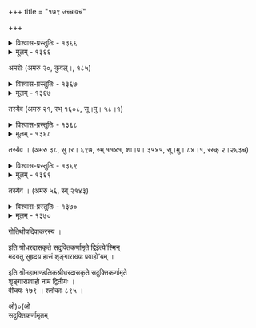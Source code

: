 +++
title = "१७९ उच्चावचं"

+++



<details><summary>विश्वास-प्रस्तुतिः - १३६६</summary>

पश्यामो मयि किं प्रपद्यत इति स्थैर्यं मयालम्बितं  
किं माम् आलपतीत्य् अयं खल शठः कोपस् तयाप्य् आश्रितः ।  
इत्य् अन्योन्यविलक्षदृष्टिचतुरे तस्मिन्न् अवस्थान्तरे  
सव्याजं हसितं मया धृतिहरो बाष्पस् तु मुक्तस् तया ॥१३६६॥
</details>

<details><summary>मूलम् - १३६६</summary>

पश्यामो मयि किं प्रपद्यत इति स्थैर्यं मयालम्बितं  
किं माम् आलपतीत्य् अयं खल शठः कोपस् तयाप्य् आश्रितः ।  
इत्य् अन्योन्यविलक्षदृष्टिचतुरे तस्मिन्न् अवस्थान्तरे  
सव्याजं हसितं मया धृतिहरो बाष्पस् तु मुक्तस् तया ॥१३६६॥
</details>


अमरोः (अमरु २०, कुवल्।, १८५)  



<details><summary>विश्वास-प्रस्तुतिः - १३६७</summary>

परिम्लाने माने मुखशशिनि तस्याः करधृते  
मयि क्षीणोपाये प्रणिपतनमात्रैकशरणे ।  
तया पक्ष्मप्रान्तव्रजपुटनिरुद्धेन सहसा  
प्रसादो बाष्पेन स्तनतटविशीर्णेन कथितः ॥१३६७॥
</details>

<details><summary>मूलम् - १३६७</summary>

परिम्लाने माने मुखशशिनि तस्याः करधृते  
मयि क्षीणोपाये प्रणिपतनमात्रैकशरणे ।  
तया पक्ष्मप्रान्तव्रजपुटनिरुद्धेन सहसा  
प्रसादो बाष्पेन स्तनतटविशीर्णेन कथितः ॥१३६७॥
</details>


तस्यैव (अमरु २१, स्भ् १६०८, सू।मु। ५८।१)  



<details><summary>विश्वास-प्रस्तुतिः - १३६८</summary>

गते प्रेमाबन्धे प्रणयबहुमाने विगलिते  
निवृत्ते सद्भावे जन इव जने गच्छति पुरः ।  
तद् उत्प्रेक्ष्योत्प्रेक्ष्य प्रियसखि गतांस् तांश् च दिवसान्  
न जाने को हेतुर् दलति शतधा यन् न हृदयम् ॥१३६८॥
</details>

<details><summary>मूलम् - १३६८</summary>

गते प्रेमाबन्धे प्रणयबहुमाने विगलिते  
निवृत्ते सद्भावे जन इव जने गच्छति पुरः ।  
तद् उत्प्रेक्ष्योत्प्रेक्ष्य प्रियसखि गतांस् तांश् च दिवसान्  
न जाने को हेतुर् दलति शतधा यन् न हृदयम् ॥१३६८॥
</details>


तस्यैव । (अमरु ३८, सु।र। ६९७, स्भ् ११४१, शा।प। ३५४५, सू।मु। ८४।१, रस्क् २।२६३च्)  



<details><summary>विश्वास-प्रस्तुतिः - १३६९</summary>

श्लिष्टः कण्ठे किम् इति न मया मूढया प्राणनाथश्  
चुम्बत्य् अस्मिन् वदनविधुतिः किं कृता किं न दृष्टः ।  
नोक्तः कस्माद् इति नववधूचेष्टितं चिन्तयन्ती  
पश्चात् तापं वहति तरुणी प्रेम्णि जाते रसज्ञा ॥१३६९॥
</details>

<details><summary>मूलम् - १३६९</summary>

श्लिष्टः कण्ठे किम् इति न मया मूढया प्राणनाथश्  
चुम्बत्य् अस्मिन् वदनविधुतिः किं कृता किं न दृष्टः ।  
नोक्तः कस्माद् इति नववधूचेष्टितं चिन्तयन्ती  
पश्चात् तापं वहति तरुणी प्रेम्णि जाते रसज्ञा ॥१३६९॥
</details>


तस्यैव । (अमरु ५६, स्व् २१४३)  



<details><summary>विश्वास-प्रस्तुतिः - १३७०</summary>

यावत् त्वच्चरितं प्रसङ्गत इव प्रस्तौमि तावत् त्वया  
वन्दे तान् अहम् इत्य् उदीर्य शिरसा न्यस्तः प्रणामाञ्जलिः ।  
तद् यावच् च रुषेव दोषम् अपि ते पृच्छामि नाभाष्य मां  
निःश्वासैः कियद् अंशुभिश् च कियद् आख्यातं तवागस्तया ॥१३७०॥
</details>

<details><summary>मूलम् - १३७०</summary>

यावत् त्वच्चरितं प्रसङ्गत इव प्रस्तौमि तावत् त्वया  
वन्दे तान् अहम् इत्य् उदीर्य शिरसा न्यस्तः प्रणामाञ्जलिः ।  
तद् यावच् च रुषेव दोषम् अपि ते पृच्छामि नाभाष्य मां  
निःश्वासैः कियद् अंशुभिश् च कियद् आख्यातं तवागस्तया ॥१३७०॥
</details>


गोतिथीयदिवाकरस्य ।  



इति श्रीधरदासकृते सदुक्तिकर्णामृते द्विईत्ये’स्मिन्   
मदयतु सुहृदय हासं शृङ्गाराख्यः प्रवाहो’यम् ।  


इति श्रीमहामाण्डलिकश्रीधरदासकृते सदुक्तिकर्णामृते   
शृङ्गारप्रवाहो नाम द्वितीयः ।   
वीचयः १७९ । श्लोकाः ८९५ ।  


ओ)०(ओ  
सदुक्तिकर्णामृतम्  

